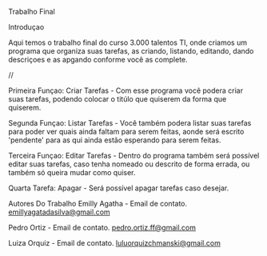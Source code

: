 Trabalho Final

Introduçao

Aqui temos o trabalho final do curso 3.000 talentos TI, onde criamos um programa que organiza suas tarefas, as criando, listando, editando, dando descriçoes e as apgando conforme você as complete.

//

Primeira Funçao: Criar Tarefas - Com esse programa você podera criar suas tarefas, podendo colocar o titúlo que quiserem da forma que quiserem.

Segunda Funçao: Listar Tarefas - Você também podera listar suas tarefas para poder ver quais ainda faltam para serem feitas, aonde será escrito 'pendente' para as qui ainda estão esperando para serem feitas.

Terceira Funçao: Editar Tarefas - Dentro do programa também será possível editar suas tarefas, caso tenha nomeado ou descrito de forma errada, ou também só queira mudar como quiser.

Quarta Tarefa: Apagar - Será possível apagar tarefas caso desejar.

Autores Do Trabalho
Emilly Agatha - Email de contato. emillyagatadasilva@gmail.com

Pedro Ortiz - Email de contato. pedro.ortiz.ff@gmail.com

Luiza Orquiz - Email de contato. luluorquizchmanski@gmail.com
